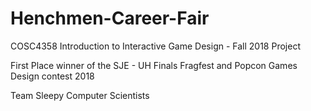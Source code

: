 # Henchmen-Career-Fair
COSC4358 Introduction to Interactive Game Design - Fall 2018 Project

First Place winner of the SJE - UH Finals Fragfest and Popcon Games Design contest 2018

Team Sleepy Computer Scientists

